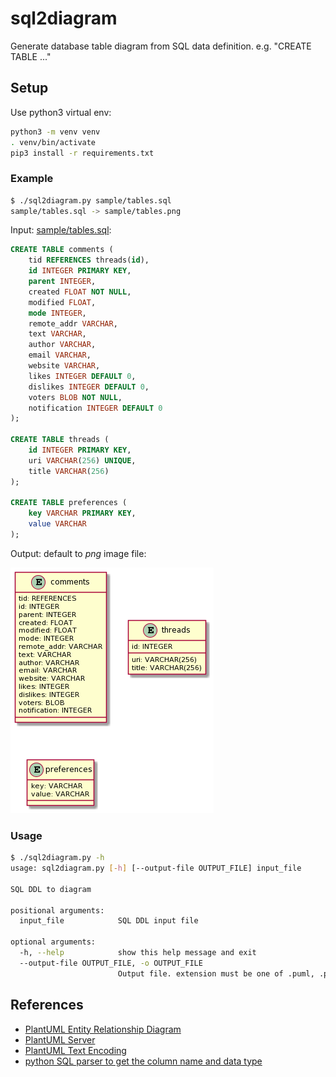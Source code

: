 # sql2diagram

Generate database table diagram from SQL data definition. e.g. "CREATE TABLE ..."

## Setup

Use python3 virtual env:

```sh
python3 -m venv venv
. venv/bin/activate
pip3 install -r requirements.txt
```

### Example

```sh
$ ./sql2diagram.py sample/tables.sql
sample/tables.sql -> sample/tables.png
```

Input: [sample/tables.sql](sample/tables.sql):

```sql
CREATE TABLE comments (
    tid REFERENCES threads(id),
    id INTEGER PRIMARY KEY,
    parent INTEGER,
    created FLOAT NOT NULL,
    modified FLOAT,
    mode INTEGER,
    remote_addr VARCHAR,
    text VARCHAR,
    author VARCHAR,
    email VARCHAR,
    website VARCHAR,
    likes INTEGER DEFAULT 0,
    dislikes INTEGER DEFAULT 0,
    voters BLOB NOT NULL,
    notification INTEGER DEFAULT 0
);

CREATE TABLE threads (
    id INTEGER PRIMARY KEY,
    uri VARCHAR(256) UNIQUE,
    title VARCHAR(256)
);

CREATE TABLE preferences (
    key VARCHAR PRIMARY KEY,
    value VARCHAR
);
```

Output: default to _png_ image file:

![sample/tables.png](sample/tables.png)

### Usage

```sh
$ ./sql2diagram.py -h
usage: sql2diagram.py [-h] [--output-file OUTPUT_FILE] input_file

SQL DDL to diagram

positional arguments:
  input_file            SQL DDL input file

optional arguments:
  -h, --help            show this help message and exit
  --output-file OUTPUT_FILE, -o OUTPUT_FILE
                        Output file. extension must be one of .puml, .png, .svg, .esp, .txt
```

## References

- [PlantUML Entity Relationship Diagram](https://plantuml.com/en/ie-diagram)
- [PlantUML Server](https://github.com/plantuml/plantuml-server)
- [PlantUML Text Encoding](https://plantuml.com/text-encoding)
- [python SQL parser to get the column name and data type](https://stackoverflow.com/questions/63247330/python-sql-parser-to-get-the-column-name-and-data-type)
